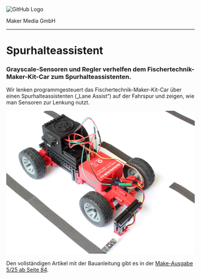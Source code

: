 ![GitHub Logo](http://www.heise.de/make/icons/make_logo.png)

Maker Media GmbH

***

# Spurhalteassistent

### Grayscale-Sensoren und Regler verhelfen dem Fischertechnik-Maker-Kit-Car zum Spurhalteassistenten.

Wir lenken programmgesteuert das Fischertechnik-Maker-Kit-Car über einen Spurhalteassistenten („Lane Assist“) auf der Fahrspur und zeigen, wie man Sensoren zur Lenkung nutzt.

![Picture](https://github.com/MakeMagazinDE/FischertechnikSpurhalteassistent/blob/master/titel.jpg) 

Den vollständigen Artikel mit der Bauanleitung gibt es in der [Make-Ausgabe 5/25 ab Seite 84](https://www.heise.de/select/make/2025/5/2519715230418144854).
